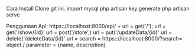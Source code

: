 Cara Install
Clone git ini.
import mysql
php artisan key:generate
php artisan serve

Penggunaan Api:
https:://localhost:8000/api/ + 
url = get('/');
url = get('/show/{id}'
url = post('/store',)
url = put('/updateData/{id}'
url = delete('/deleteData/{id}'
url = search = https:://localhost:8000/?search=
object / parameter = {name, description}
